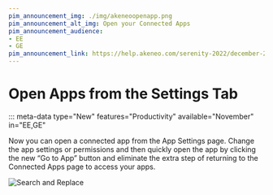 ```yaml
---
pim_announcement_img: ./img/akeneoopenapp.png
pim_announcement_alt_img: Open your Connected Apps
pim_announcement_audience:
- EE
- GE
pim_announcement_link: https://help.akeneo.com/serenity-2022/december-2022-serenity-updates#open-apps-from-the-settings-tab
---
```


# Open Apps from the Settings Tab
::: meta-data type="New" features="Productivity" available="November" in="EE,GE"

Now you can open a connected app from the App Settings page. Change the app settings or permissions and then quickly open the app by clicking the new “Go to App” button and eliminate the extra step of returning to the Connected Apps page to access your apps.  


![Search and Replace](../img/akeneoopenapp.png)